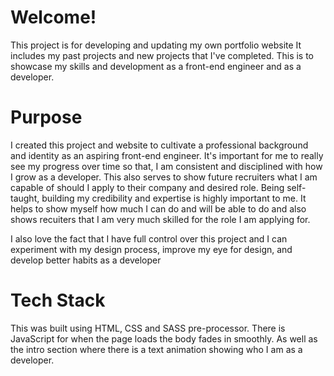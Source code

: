 # Welcome!

This project is for developing and updating my own portfolio website
It includes my past projects and new projects that I've completed. This is to showcase my skills and development as a front-end engineer and as a developer. 

# Purpose
I created this project and website to cultivate a professional background and identity as an aspiring front-end engineer. It's important for me to really see my progress over time so that, I am consistent and disciplined with how I grow as a developer. This also serves to show future recruiters what I am capable of should I apply to their company and desired role. Being self-taught, building my credibility and expertise is highly important to me. It helps to show myself how much I can do and will be able to do and also shows recuiters that I am very much skilled for the role I am applying for.

I also love the fact that I have full control over this project and I can experiment with my design process, improve my eye for design, and develop better habits as a developer

# Tech Stack

This was built using HTML, CSS and SASS pre-processor. There is JavaScript for when the page loads the body fades in smoothly. As well as the intro section where there is a text animation showing who I am as a developer. 
